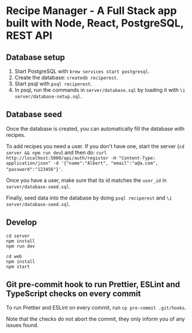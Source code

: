 # Recipe Manager - A Full Stack app built with Node, React, PostgreSQL, REST API

## Database setup

1. Start PostgreSQL with `brew services start postgresql`.
2. Create the database: `createdb reciperest`.
3. Start psql with `psql reciperest`.
4. In psql, run the commands in `server/database.sql` by loading it with `\i server/database-setup.sql`.

## Database seed

Once the database is created, you can automatically fill the database with recipes.

To add recipes you need a user. If you don't have one, start the server (`cd server && npm run dev`) and then do: `curl http://localhost:5000/api/auth/register -H "Content-Type: application/json" -d '{"name":"Albert", "email":"a@a.com", "password":"123456"}'`.

Once you have a user, make sure that its id matches the `user_id` in `server/database-seed.sql`.

Finally, seed data into the database by doing `psql reciperest` and `\i server/database-seed.sql`.

## Develop

```shell
cd server
npm install
npm run dev
```

```shell
cd web
npm install
npm start
```

## Git pre-commit hook to run Prettier, ESLint and TypeScript checks on every commit

To run Prettier and ESLint on every commit, run `cp pre-commit .git/hooks`.

Note that the checks do not abort the commit, they only inform you of any issues found.
